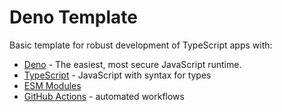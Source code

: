 # Deno Template

Basic template for robust development of TypeScript apps with:

- [Deno](https://deno.land/) - The easiest, most secure JavaScript runtime.
- [TypeScript](https://www.typescriptlang.org/) - JavaScript with syntax for types
- [ESM Modules](https://nodejs.org/api/esm.html)
- [GitHub Actions](https://github.com/features/actions) - automated workflows
